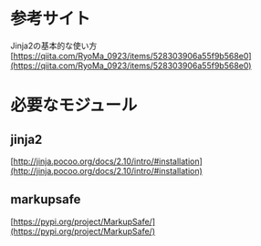 # 参考サイト

Jinja2の基本的な使い方  
[https://qiita.com/RyoMa_0923/items/528303906a55f9b568e0](https://qiita.com/RyoMa_0923/items/528303906a55f9b568e0)

# 必要なモジュール

## jinja2

[http://jinja.pocoo.org/docs/2.10/intro/#installation](http://jinja.pocoo.org/docs/2.10/intro/#installation)

## markupsafe

[https://pypi.org/project/MarkupSafe/](https://pypi.org/project/MarkupSafe/)

